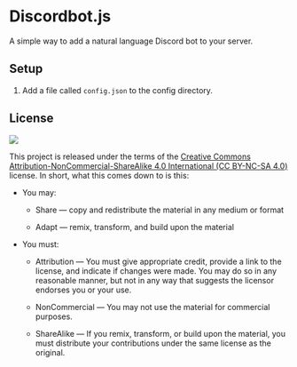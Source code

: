 # Discordbot.js

A simple way to add a natural language Discord bot to your server.

## Setup

1. Add a file called `config.json` to the config directory.

## License

![](https://licensebuttons.net/l/by-nc-sa/4.0/88x31.png)

This project is released under the terms of the [Creative Commons Attribution-NonCommercial-ShareAlike 4.0 International (CC BY-NC-SA 4.0)](https://creativecommons.org/licenses/by-nc-sa/4.0/)  license. In short, what this comes down to is this:

* You may:

  * Share — copy and redistribute the material in any medium or format

  * Adapt — remix, transform, and build upon the material

* You must:

  * Attribution — You must give appropriate credit, provide a link to the license, and indicate if changes were made. You may do so in any reasonable manner, but not in any way that suggests the licensor endorses you or your use.

  * NonCommercial — You may not use the material for commercial purposes.

  * ShareAlike — If you remix, transform, or build upon the material, you must distribute your contributions under the same license as the original.